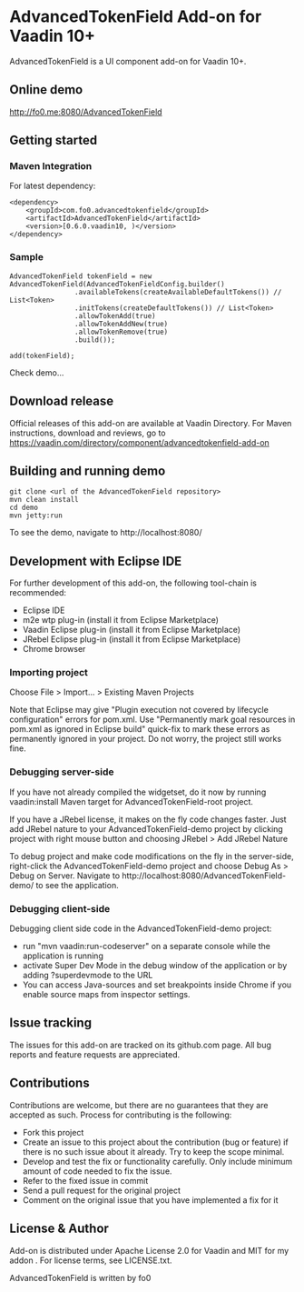 # AdvancedTokenField Add-on for Vaadin 10+

AdvancedTokenField is a UI component add-on for Vaadin 10+.

## Online demo

http://fo0.me:8080/AdvancedTokenField


## Getting started

### Maven Integration
For latest dependency:
````
<dependency>
	<groupId>com.fo0.advancedtokenfield</groupId>
	<artifactId>AdvancedTokenField</artifactId>
	<version>[0.6.0.vaadin10, )</version>
</dependency>
````
### Sample
````
AdvancedTokenField tokenField = new AdvancedTokenField(AdvancedTokenFieldConfig.builder()
				.availableTokens(createAvailableDefaultTokens()) // List<Token>
				.initTokens(createDefaultTokens()) // List<Token>
				.allowTokenAdd(true)
				.allowTokenAddNew(true)
				.allowTokenRemove(true)
				.build());

add(tokenField);
````

Check demo...

## Download release

Official releases of this add-on are available at Vaadin Directory. For Maven instructions, download and reviews, go to https://vaadin.com/directory/component/advancedtokenfield-add-on

## Building and running demo
````
git clone <url of the AdvancedTokenField repository>
mvn clean install
cd demo
mvn jetty:run
````
To see the demo, navigate to http://localhost:8080/

## Development with Eclipse IDE

For further development of this add-on, the following tool-chain is recommended:
- Eclipse IDE
- m2e wtp plug-in (install it from Eclipse Marketplace)
- Vaadin Eclipse plug-in (install it from Eclipse Marketplace)
- JRebel Eclipse plug-in (install it from Eclipse Marketplace)
- Chrome browser

### Importing project

Choose File > Import... > Existing Maven Projects

Note that Eclipse may give "Plugin execution not covered by lifecycle configuration" errors for pom.xml. Use "Permanently mark goal resources in pom.xml as ignored in Eclipse build" quick-fix to mark these errors as permanently ignored in your project. Do not worry, the project still works fine. 

### Debugging server-side

If you have not already compiled the widgetset, do it now by running vaadin:install Maven target for AdvancedTokenField-root project.

If you have a JRebel license, it makes on the fly code changes faster. Just add JRebel nature to your AdvancedTokenField-demo project by clicking project with right mouse button and choosing JRebel > Add JRebel Nature

To debug project and make code modifications on the fly in the server-side, right-click the AdvancedTokenField-demo project and choose Debug As > Debug on Server. Navigate to http://localhost:8080/AdvancedTokenField-demo/ to see the application.

### Debugging client-side

Debugging client side code in the AdvancedTokenField-demo project:
  - run "mvn vaadin:run-codeserver" on a separate console while the application is running
  - activate Super Dev Mode in the debug window of the application or by adding ?superdevmode to the URL
  - You can access Java-sources and set breakpoints inside Chrome if you enable source maps from inspector settings.
 

## Issue tracking

The issues for this add-on are tracked on its github.com page. All bug reports and feature requests are appreciated. 

## Contributions

Contributions are welcome, but there are no guarantees that they are accepted as such. Process for contributing is the following:
- Fork this project
- Create an issue to this project about the contribution (bug or feature) if there is no such issue about it already. Try to keep the scope minimal.
- Develop and test the fix or functionality carefully. Only include minimum amount of code needed to fix the issue.
- Refer to the fixed issue in commit
- Send a pull request for the original project
- Comment on the original issue that you have implemented a fix for it

## License & Author

Add-on is distributed under Apache License 2.0 for Vaadin and MIT for my addon . For license terms, see LICENSE.txt.

AdvancedTokenField is written by fo0
